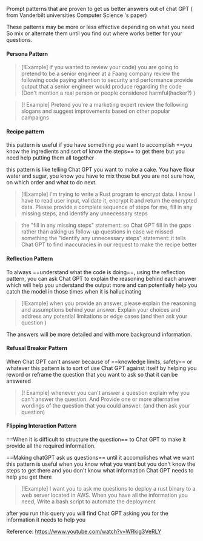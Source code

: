 Prompt patterns that are proven to get us better answers out of chat GPT
( from Vanderbilt universities Computer Science 's paper)

These patterns may be more or less effective depending on what you need 
So mix or alternate them until you find out where works better for your questions.

#### Persona Pattern

> [!Example] 
> if you wanted to review your code)
>you are going to pretend to be a senior engineer at a
Faang company review the following code
paying attention to security and performance provide output 
that a senior engineer would produce regarding the code 
(Don't mention a real person or people considered harmful(hacker?) )

> [! Example]
>  Pretend you're a marketing expert review the following slogans and
> suggest improvements based on other popular campaigns

#### Recipe pattern

this pattern is useful if you have something you want to accomplish
==you know the ingredients and sort of know the steps== to get there
but you need help putting them all together

this pattern is like telling Chat GPT 
you want to make a cake. You have flour water and sugar,
you know you have to mix those but you are not sure how,
on which order and what to do next.

> [!Example]
> I'm trying to write a Rust program to encrypt data.
> I know I have to read user input, validate it, encrypt it and return the encrypted data.
> Please provide a complete sequence of steps for me,
> fill in any missing steps, and identify any unnecessary steps 


> the "fill in any missing steps" statement:
> so Chat GPT fill in the gaps rather than asking us follow-up questions in case we missed something
   the "identify any unnecessary steps" statement: 
   it tells Chat GPT to find inaccuracies in our request to make the recipe better

#### Reflection Pattern
To always ==understand what the code is doing==,
using the reflection pattern,  you can ask Chat GPT
to explain the reasoning behind each answer
which will help you understand the output more
and can potentially help you catch the model 
in those times when it is hallucinating 

> [!Example]
> when you provide an answer, please explain the reasoning 
> and assumptions behind your answer.
> Explain your choices and address any potential limitations or edge cases 
> (and then ask your question )

 The answers will be more detailed and with more background information.

#### Refusal Breaker Pattern

When Chat GPT can't answer
because of ==knowledge limits, safety== or whatever 
this pattern is to sort of use Chat GPT against itself
by helping you reword or reframe the question that you want to ask 
so that it can be answered 

> [! Example]
> whenever you can't answer a question 
> explain why you can't answer the question.
> And Provide one or more alternative wordings 
> of the question that you could answer.
> (and then ask your question)

#### Flipping Interaction Pattern

==When it is difficult to structure the question== to Chat GPT
to make it provide all the required information.

==Making chatGPT ask us questions== until it accomplishes what we want
this pattern is useful when you know what you want
but you don't know the steps to get there 
and you don't know what information Chat GPT needs to help you get there

> [!Example]
> I want you to ask me questions to deploy a rust
> binary to a web server located in AWS.
> When you have all the information you need,
> Write a bash script to automate the deployment

after you run this query 
you will find Chat GPT asking you for the information it needs to help you 

Reference: https://www.youtube.com/watch?v=WRkig3VeRLY